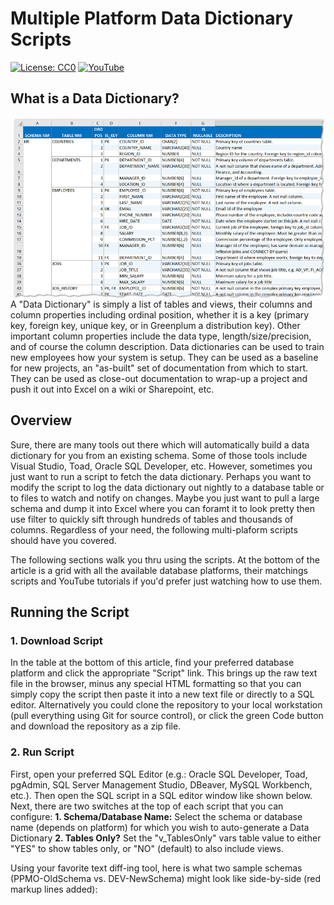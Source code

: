 # Multiple Platform Data Dictionary Scripts
[![License: CC0](https://img.shields.io/badge/License-CC0-red)](LICENSE "Creative Commons Zero License by DataResearchLabs (effectively = Public Domain")
[![YouTube](https://img.shields.io/badge/YouTube-DataResearchLabs-brightgreen)](http://www.DataResearchLabs.com)

## What is a Data Dictionary?
<img align="right" src="https://github.com/DataResearchLabs/sql_scripts/blob/main/img/02_data_dictionary_in_xl.png" width="500px">
A "Data Dictionary" is simply a list of tables and views, their columns and column properties including ordinal position, whether it is a key (primary key, foreign key, unique key, or in Greenplum a distribution key).  Other important column properties include the data type, length/size/precision, and of course the column description.  Data dictionaries can be used to train new employees how your system is setup.  They can be used as a baseline for new projects, an "as-built" set of documentation from which to start.  They can be used as close-out documentation to wrap-up a project and push it out into Excel on a wiki or Sharepoint, etc.

## Overview
Sure, there are many tools out there which will automatically build a data dictionary for you from an existing schema. Some of those tools include Visual Studio, Toad, Oracle SQL Developer, etc.  However, sometimes you just want to run a script to fetch the data dictionary.  Perhaps you want to modify the script to log the data dictionary out nightly to a database table or to files to watch and notify on changes.  Maybe you just want to pull a large schema and dump it into Excel where you can foramt it to look pretty then use filter to quickly sift through hundreds of tables and thousands of columns.  Regardless of your need, the following multi-plaform scripts should have you covered.

The following sections walk you thru using the scripts.  At the bottom of the article is a grid with all the available database platforms, their matchings scripts and YouTube tutorials if you'd prefer just watching how to use them.


## Running the Script
### 1. Download Script
In the table at the bottom of this article, find your preferred database platform and click the appropriate "Script" link.  This brings up the raw text file in the browser, minus any special HTML formatting so that you can simply copy the script then paste it into a new text file or directly to a SQL editor.  Alternatively you could clone the repository to your local workstation (pull everything using Git for source control), or click the green Code button and download the repository as a zip file.


### 2. Run Script
First, open your preferred SQL Editor (e.g.: Oracle SQL Developer, Toad, pgAdmin, SQL Server Management Studio, DBeaver, MySQL Workbench, etc.).  Then open the SQL script in a SQL editor window like shown below.
Next, there are two switches at the top of each script that you can configure:
**1. Schema/Database Name:** Select the schema or database name (depends on platform) for which you wish to auto-generate a Data Dictionary
**2. Tables Only?** Set the "v_TablesOnly" vars table value to either "YES" to show tables only, or "NO" (default) to also include views.





Using your favorite text diff-ing tool, here is what two sample schemas (PPMO-OldSchema vs. DEV-NewSchema) might look like side-by-side (red markup lines added):

